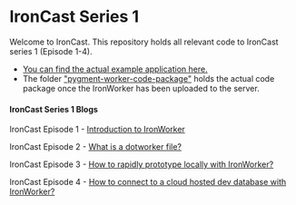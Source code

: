 IronCast Series 1
=================

Welcome to IronCast. This repository holds all relevant code to IronCast series 1 (Episode 1-4).

- [You can find the actual example application here.](https://github.com/iron-io/ironcasts-series-1-samplecode)
- The folder ["pygment-worker-code-package"](https://github.com/iron-io/ironcasts-series-1/tree/master/pygment-worker-code-package) holds the actual code package once the IronWorker has been uploaded to the server.

#### IronCast Series 1 Blogs

IronCast Episode 1 - [Introduction to IronWorker](http://blog.iron.io/2013/09/ironcast-1-introduction-to-ironworker.html)

IronCast Episode 2 - [What is a dotworker file?](http://blog.iron.io/2013/09/ironcast-2-what-is-worker-file.html)

IronCast Episode 3 - [How to rapidly prototype locally with IronWorker?](http://blog.iron.io/2013/09/ironcast-3-how-to-rapidly-prototype.html)

IronCast Episode 4 - [How to connect to a cloud hosted dev database with IronWorker?](http://blog.iron.io/2013/10/ironcast-4-how-to-connect-to-your.html)
